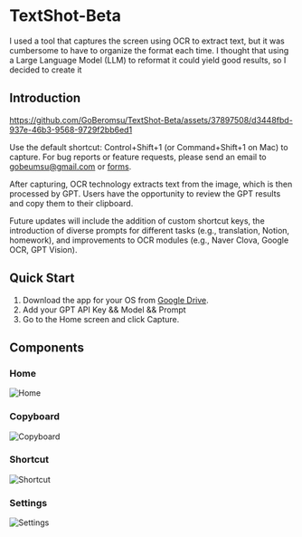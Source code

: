 # TextShot-Beta
I used a tool that captures the screen using OCR to extract text, but it was cumbersome to have to organize the format each time. I thought that using a Large Language Model (LLM) to reformat it could yield good results, so I decided to create it
## Introduction
https://github.com/GoBeromsu/TextShot-Beta/assets/37897508/d3448fbd-937e-46b3-9568-9729f2bb6ed1

Use the default shortcut: Control+Shift+1 (or Command+Shift+1 on Mac) to capture.
For bug reports or feature requests, please send an email to gobeumsu@gmail.com or [forms](https://forms.gle/MSAt3y6c7nBLxFjy6).

After capturing, OCR technology extracts text from the image, which is then processed by GPT. Users have the opportunity to review the GPT results and copy them to their clipboard.

Future updates will include the addition of custom shortcut keys, the introduction of diverse prompts for different tasks (e.g., translation, Notion, homework), and improvements to OCR modules (e.g., Naver Clova, Google OCR, GPT Vision).

## Quick Start
1. Download the app for your OS from [Google Drive](https://drive.google.com/drive/folders/1CACY_35oqzdk2q8TciWza9pKyxgLaCgL?usp=sharing).
2. Add your GPT API Key && Model && Prompt
4. Go to the Home screen and click Capture.

## Components
### Home
![Home](https://github.com/GoBeromsu/TextShot-Beta/assets/37897508/81c35c69-4272-40d7-8a91-58f9ee5a2d97)
### Copyboard
![Copyboard](https://github.com/GoBeromsu/TextShot-Beta/assets/37897508/b9ca0c98-41aa-464e-9a67-4fc163923516)
### Shortcut
![Shortcut](https://github.com/GoBeromsu/TextShot-Beta/assets/37897508/61b59894-622b-4994-9d36-f243198a25bb)
### Settings
![Settings](https://github.com/GoBeromsu/TextShot-Beta/assets/37897508/fe260e9d-bb58-48af-988c-734a427a6d8a)
